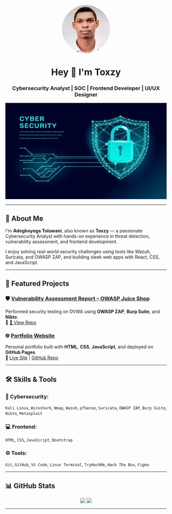 <p align="center">
  <img src="https://github.com/Tolu12wani/Toxzy/blob/main/WhatsApp%20Image%202025-06-19%20at%2000.01.23_e40b091d.jpg" width="150" height="150" style="border-radius: 50%;"/>
</p>


<h1 align="center">Hey 👋 I'm Toxzy</h1>

<h3 align="center">Cybersecurity Analyst | SOC | Frontend Developer | UI/UX Designer</h3>
<!-- Slim Banner -->
<p align="center">
  <img src="https://github.com/Tolu12wani/Toxzy/blob/main/Premium%20Vector%20_%20Cyber%20security%20concept.jpg" width="100%" height="300"/>
</p>

---

## 🧰 About Me
I'm **Adegboyega Toluwani**, also known as **Toxzy** — a passionate Cybersecurity Analyst with hands-on experience in threat detection, vulnerability assessment, and frontend development.

I enjoy solving real-world security challenges using tools like Wazuh, Suricata, and OWASP ZAP, and building sleek web apps with React, CSS, and JavaScript.

---

## 💼 Featured Projects

### 🛡️ [Vulnerability Assessment Report – OWASP Juice Shop](https://github.com/Tolu12wani/proj_fut_01)
Performed security testing on DVWA using **OWASP ZAP**, **Burp Suite**, and **Nikto**.  
🔗 [📄 View Repo](https://github.com/Tolu12wani/proj_fut_01)

### 🌐 [Portfolio Website](https://tolu12wani.github.io/folio/)
Personal portfolio built with **HTML**, **CSS**, **JavaScript**, and deployed on **GitHub Pages**.  
🔗 [Live Site](https://tolu12wani.github.io/folio/) | [GitHub Repo](https://github.com/Tolu12wani/folio)

---

## 🛠️ Skills & Tools

### 🔐 Cybersecurity:
`Kali Linux`, `Wireshark`, `Nmap`, `Wazuh`, `pfSense`, `Suricata`, `OWASP ZAP`, `Burp Suite`, `Nikto`, `Metasploit`

### 💻 Frontend:
`HTML`, `CSS`, `JavaScript`, `Bootstrap`

### ⚙️ Tools:
`Git`, `GitHub`, `VS Code`, `Linux Terminal`, `TryHackMe`, `Hack The Box`, `Figma`

---

## 📊 GitHub Stats

<p align="center">
  <img src="https://github-readme-stats.vercel.app/api?username=Tolu12wani&show_icons=true&theme=radical" width="400"/>
  <img src="https://github-readme-stats.vercel.app/api/top-langs/?username=Tolu12wani&layout=compact&theme=radical" width="300"/>
</p>

---

<!-- Feel free to add contact section, certs, or blog links -->
